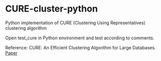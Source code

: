 # CURE-cluster-python

Python implementation of CURE (Clustering Using Representatives) clustering algorithm

Open test_cure in Python environment and test according to comments.

Reference:
CURE: An Efficient Clustering Algorithm for Large Databases. [Paper](https://www.sciencedirect.com/science/article/pii/S0306437901000084)
